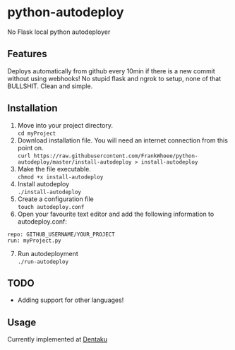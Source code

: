 # python-autodeploy
No Flask local python autodeployer

## Features

Deploys automatically from github every 10min if there is a new commit without using webhooks! 
No stupid flask and ngrok to setup, none of that BULLSHIT. Clean and simple.

## Installation

1. Move into your project directory. <br>
`cd myProject`
2. Download installation file. You will need an internet connection from this point on. <br>
`curl https://raw.githubusercontent.com/FrankWhoee/python-autodeploy/master/install-autodeploy > install-autodeploy`
3. Make the file executable. <br>
`chmod +x install-autodeploy`
4. Install autodeploy <br>
`./install-autodeploy`
5. Create a configuration file<br>
`touch autodeploy.conf`
6. Open your favourite text editor and add the following information to autodeploy.conf:<br>
```
repo: GITHUB_USERNAME/YOUR_PROJECT
run: myProject.py
```
7. Run autodeployment<br>
`./run-autodeploy`

## TODO
- Adding support for other languages!

## Usage

Currently implemented at [Dentaku](https://github.com/vikingsdev/dentaku)
